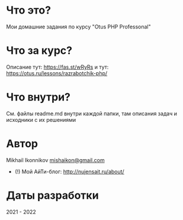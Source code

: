 # Что это?

Мои домашние задания по курсу "Otus PHP Professonal"

# Что за курс?
Описание тут: 
https://fas.st/wRyRs
и тут: https://otus.ru/lessons/razrabotchik-php/

# Что внутри?
См. файлы readme.md внутри каждой папки, там описания задач и исходники с их решениями

# Автор
Mikhail Ikonnikov <mishaikon@gmail.com>
* (!) Мой АйТи-блог: http://nujensait.ru/about/

# Даты разработки
2021 - 2022
